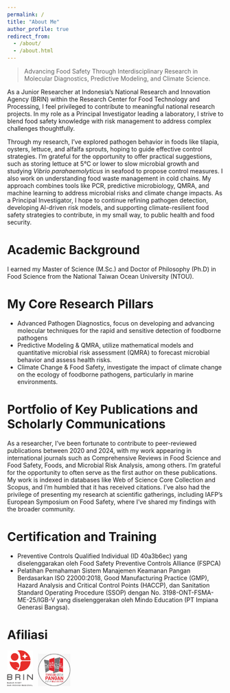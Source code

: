 ```yaml
---
permalink: /
title: "About Me"
author_profile: true
redirect_from: 
  - /about/
  - /about.html
---
```

> Advancing Food Safety Through Interdisciplinary Research in Molecular Diagnostics, Predictive Modeling, and Climate Science.

As a Junior Researcher at Indonesia’s National Research and Innovation Agency (BRIN) within the Research Center for Food Technology and Processing, I feel privileged to contribute to meaningful national research projects. In my role as a Principal Investigator leading a laboratory, I strive to blend food safety knowledge with risk management to address complex challenges thoughtfully.

Through my research, I’ve explored pathogen behavior in foods like tilapia, oysters, lettuce, and alfalfa sprouts, hoping to guide effective control strategies. I’m grateful for the opportunity to offer practical suggestions, such as storing lettuce at 5°C or lower to slow microbial growth and studying <em>Vibrio parahaemolyticus</em> in seafood to propose control measures. I also work on understanding food waste management in cold chains. My approach combines tools like PCR, predictive microbiology, QMRA, and machine learning to address microbial risks and climate change impacts. As a Principal Investigator, I hope to continue refining pathogen detection, developing AI-driven risk models, and supporting climate-resilient food safety strategies to contribute, in my small way, to public health and food security.

Academic Background 
=====
I earned my Master of Science (M.Sc.) and Doctor of Philosophy (Ph.D) in Food Science from the National Taiwan Ocean University (NTOU).

My Core Research Pillars 
=====
* Advanced Pathogen Diagnostics, focus on developing and advancing molecular techniques for the rapid and sensitive detection of foodborne pathogens
* Predictive Modeling & QMRA, utilize mathematical models and quantitative microbial risk assessment (QMRA) to forecast microbial behavior and assess health risks.
* Climate Change & Food Safety, investigate the impact of climate change on the ecology of foodborne pathogens, particularly in marine environments.

Portfolio of Key Publications and Scholarly Communications
=====
As a researcher, I’ve been fortunate to contribute to peer-reviewed publications between 2020 and 2024, with my work appearing in international journals such as Comprehensive Reviews in Food Science and Food Safety, Foods, and Microbial Risk Analysis, among others. I’m grateful for the opportunity to often serve as the first author on these publications. My work is indexed in databases like Web of Science Core Collection and Scopus, and I’m humbled that it has received citations. I’ve also had the privilege of presenting my research at scientific gatherings, including IAFP’s European Symposium on Food Safety, where I’ve shared my findings with the broader community.

Certification and Training
=====
* Preventive Controls Qualified Individual (ID 40a3b6ec) yang diselenggarakan oleh Food Safety Preventive Controls Alliance (FSPCA)
* Pelatihan Pemahaman Sistem Manajemen Keamanan Pangan Berdasarkan ISO 22000:2018, Good Manufacturing Practice (GMP), Hazard Analysis and Critical Control Points (HACCP), dan Sanitation Standard Operating Procedure (SSOP) dengan No. 3198-ONT-FSMA-ME-25/IGB-V yang diselenggerakan oleh Mindo Education (PT Impiana Generasi Bangsa).

Afiliasi 
=====
<img src = "images/logo_brin.png" width = "60px" /> &nbsp;
<img src = "images/logo_prtpp.png" width = "75px" />
